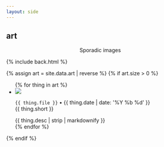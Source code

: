 ```yaml
---
layout: side
---
```


## art

<p style="text-align: center">Sporadic images</p>

{% include back.html %}

{% assign art = site.data.art | reverse %}
{% if art.size > 0 %}
<ul id="art">
  {% for thing in art %}
  <li>
    <a href="/art/{{ thing.file }}"><img src="/art/{{ thing.file }}"></a>
    <p><code>{{ thing.file }}</code> • {{ thing.date | date: '%Y %b %d' }}<br><a href="/art/{{ thing.file }}" download><i class="fas w-file-download"></i></a> {{ thing.short }}</p>
    {{ thing.desc | strip | markdownify }}
  </li>
  {% endfor %}
</ul>
{% endif %}

